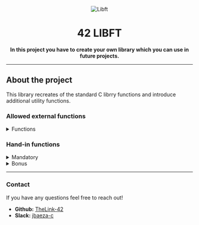 <div align="center">

![Libft](https://github.com/TheLink-42/42-project-badges/blob/main/badges/libftm.png)

# 42 LIBFT

**In this project you have to create your own library which you can use in future projects.**

</div>

---

## About the project

This library recreates of the standard C librry functions and introduce additional utility functions.

### Allowed external functions

<details>
<summary>Functions</summary>

- malloc <stdlib.h>
- free <stdlib.h>
- write <unistd.h>
</details>

### Hand-in functions

<details>
<summary>Mandatory</summary>

- atoi					
- bzero
- isalnum				
- isalpha
- isascii				
- isdigit
- isprint				
- memchr
- memcmp				
- memcpy
- memmove				
- memset
- strchr				
- strlcat
- strlcpy				
- strlen
- strncmp				
- strnstr
- strrchr				
- tolower
- toupper


- strdup
- calloc



Aditional functions:


- ft_substr
- ft_strjoin
- ft_strtrim
- ft_split
- ft_itoa
- ft_strmapi
- ft_striteri
- ft_putchar_fd
- ft_putstr_fd
- ft_putendl_fd
- ft_putnbr_fd
</details>

<details>
<summary>Bonus</summary>

As a bonus, it creates some new functions based on a struct to work as linked lists.

- ft_lstnew
- ft_lstadd_front
- ft_lstadd_back
- ft_lstsize
- ft_lstlast
- ft_lstdelone
- ft_lstclear
- ft_lstiter
- ft_lstmap
</details>

---

### Contact

If you have any questions feel free to reach out!

* **Github:** [TheLink-42](https://github.com/TheLink-42)
* **Slack:** [jbaeza-c](https://42born2code.slack.com/team/U05RS80818A)